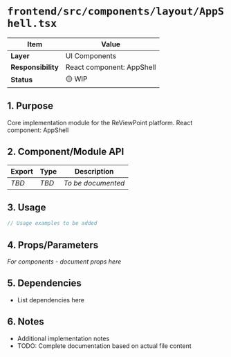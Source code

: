 # `frontend/src/components/layout/AppShell.tsx`

| Item               | Value                                                              |
| ------------------ | ------------------------------------------------------------------ |
| **Layer**          | UI Components                                                           |
| **Responsibility** | React component: AppShell                                                   |
| **Status**         | 🟡 WIP                                                            |

## 1. Purpose

Core implementation module for the ReViewPoint platform. React component: AppShell

## 2. Component/Module API

| Export       | Type     | Description            |
| ------------ | -------- | ---------------------- |
| *TBD*        | *TBD*    | *To be documented*     |

## 3. Usage

```typescript
// Usage examples to be added
```

## 4. Props/Parameters

*For components - document props here*

## 5. Dependencies

- List dependencies here

## 6. Notes

- Additional implementation notes
- TODO: Complete documentation based on actual file content
